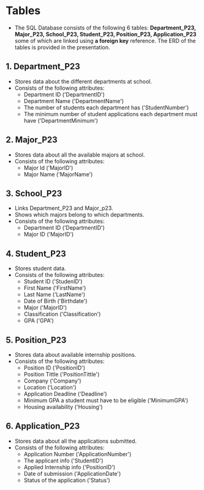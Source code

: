 # Tables
- The SQL Database consists of the following 6 tables: **Department_P23, Major_P23, School_P23, Student_P23, Position_P23, Application_P23** some of which are linked using **a foreign key** reference. The ERD of the tables is provided in the presentation.

## 1. Department_P23
- Stores data about the different departments at school.
- Consists of the following attributes:
    - Department ID ('DepartmentID')
    - Department Name ('DepartmentName')
    - The number of students each department has ('StudentNumber')
    - The minimum number of student applications each department must have ('DepartmentMinimum')

## 2. Major_P23
 - Stores data about all the available majors at school.
 - Consists of the following attributes:
    - Major Id ('MajorID')
    - Major Name ('MajorName')
 
## 3. School_P23
- Links Department_P23 and Major_p23.
- Shows which majors belong to which departments.
- Consists of the following attributes:
    - Department ID ('DepartmentID')
    - Major ID ('MajorID')

## 4. Student_P23 
- Stores student data.
- Consists of the following attributes:
    - Student ID ('StudenID')
    - First Name ('FirstName')
    - Last Name ('LastName')
    - Date of Birth ('Birthdate')
    - Major ('MajorID')
    - Classification ('Classification')
    - GPA ('GPA')
 
## 5. Position_P23 
- Stores data about available internship positions.
- Consists of the following attributes:
    - Position ID ('PositionID') 
    - Position Tittle ('PositionTittle')
    - Company ('Company')
    - Location ('Location')
    - Application Deadline ('Deadline')
    - Minimum GPA a student must have to be eligible ('MinimumGPA')
    - Housing availability ('Housing')

## 6. Application_P23
- Stores data about all the applications submitted.
- Consists of the following attributes:
    - Application Number ('ApplicationNumber')
    - The applicant info ('StudentID')
    - Applied Internship info  ('PositionID')
    - Date of submission ('ApplicationDate')
    - Status of the application ('Status')
